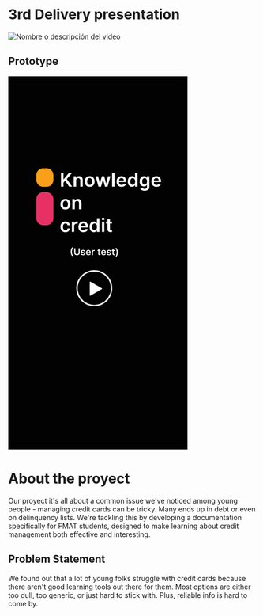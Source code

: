 # 3rd Delivery presentation

[![Nombre o descripción del video](/Assets/)](#)

## Prototype

[![Nombre o descripción del video](/Assets/Prototype.png)](https://www.figma.com/proto/mjGOYql46pLBqQkoefz0mY/High-Fidelity-Prototype-(New)?node-id=0-3&t=u07O89fjw2Baz6jg-1&scaling=scale-down&page-id=0%3A1&starting-point-node-id=0%3A3)

# About the proyect

Our proyect it's all about a common issue we've noticed among young people - managing credit cards can be tricky. Many ends up in debt or even on delinquency lists. We're tackling this by developing a documentation specifically for FMAT students, designed to make learning about credit management both effective and interesting.

## Problem Statement

We found out that a lot of young folks struggle with credit cards because there aren't good learning tools out there for them. Most options are either too dull, too generic, or just hard to stick with. Plus, reliable info is hard to come by.
